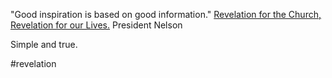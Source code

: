 "Good inspiration is based on good information." 
[Revelation for the Church, Revelation for our Lives.](https://www.churchofjesuschrist.org/study/general-conference/2018/04/revelation-for-the-church-revelation-for-our-lives?lang=eng&id=p22#p22) President Nelson

Simple and true.

#revelation